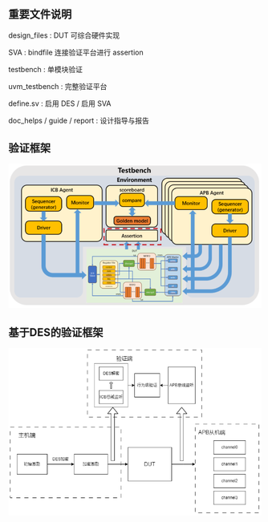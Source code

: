 ## 重要文件说明
design_files : DUT 可综合硬件实现

SVA : bindfile 连接验证平台进行 assertion

testbench : 单模块验证

uvm_testbench : 完整验证平台

define.sv : 启用 DES / 启用 SVA 

doc_helps / guide / report : 设计指导与报告


## 验证框架
![alt text](figure/系统框架.png)

## 基于DES的验证框架
![alt text](figure/验证框架.png)